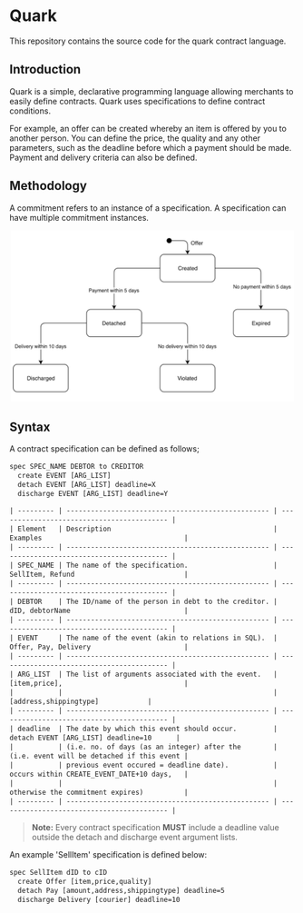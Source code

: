 # Quark
This repository contains the source code for the quark contract language.

## Introduction

Quark is a simple, declarative programming language allowing merchants to easily define contracts.
Quark uses specifications to define contract conditions.

For example, an offer can be created whereby an item is offered by you to another person. 
You can define the price, the quality and any other parameters, such as the deadline before which a payment should be made.
Payment and delivery criteria can also be defined.

## Methodology

A commitment refers to an instance of a specification. 
A specification can have multiple commitment instances.

<p align="center">
  <img src="./images/ExampleSTD.png" alt="ExampleSTD" width="500"/>
</p>

## Syntax

A contract specification can be defined as follows;

```
spec SPEC_NAME DEBTOR to CREDITOR
  create EVENT [ARG_LIST]
  detach EVENT [ARG_LIST] deadline=X
  discharge EVENT [ARG_LIST] deadline=Y
```

```
| --------- | -------------------------------------------------- | ------------------------------------------ |
| Element   | Description                                        | Examples                                   |
| --------- | -------------------------------------------------- | ------------------------------------------ |
| SPEC_NAME | The name of the specification.                     | SellItem, Refund                           |
| --------- | -------------------------------------------------- | ------------------------------------------ |
| DEBTOR    | The ID/name of the person in debt to the creditor. | dID, debtorName                            |
| --------- | -------------------------------------------------- | ------------------------------------------ |
| EVENT     | The name of the event (akin to relations in SQL).  | Offer, Pay, Delivery                       |
| --------- | -------------------------------------------------- | ------------------------------------------ |
| ARG_LIST  | The list of arguments associated with the event.   | [item,price],                              |
|           |                                                    | [address,shippingtype]            |
| --------- | -------------------------------------------------- | ------------------------------------------ |
| deadline  | The date by which this event should occur.         | detach EVENT [ARG_LIST] deadline=10      |
|           | (i.e. no. of days (as an integer) after the        | (i.e. event will be detached if this event |
|           | previous event occured = deadline date).           | occurs within CREATE_EVENT_DATE+10 days,   |
|           |                                                    | otherwise the commitment expires)          |
| --------- | -------------------------------------------------- | ------------------------------------------ |
```

> **Note:** Every contract specification **MUST** include a deadline value outside the detach and discharge event argument lists.

An example 'SellItem' specification is defined below:
```
spec SellItem dID to cID
  create Offer [item,price,quality]
  detach Pay [amount,address,shippingtype] deadline=5
  discharge Delivery [courier] deadline=10
```



